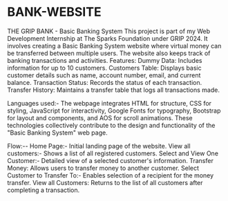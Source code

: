 # BANK-WEBSITE
THE GRIP BANK - Basic Banking System This project is part of my Web Development Internship at The Sparks Foundation under GRIP 2024. It involves creating a Basic Banking System website where virtual money can be transferred between multiple users. The website also keeps track of banking transactions and activities.
Features:
Dummy Data: Includes information for up to 10 customers.
Customers Table: Displays basic customer details such as name, account number, email, and current balance.
Transaction Status: Records the status of each transaction.
Transfer History: Maintains a transfer table that logs all transactions made.

Languages used:-
The webpage integrates HTML for structure, CSS for styling, JavaScript for interactivity, Google Fonts for typography, Bootstrap for layout and components, and AOS for scroll animations. These technologies collectively contribute to the design and functionality of the "Basic Banking System" web page.

Flow:--
Home Page:- Initial landing page of the website.
View all customers:- Shows a list of all registered customers.
Select and View One Customer:- Detailed view of a selected customer's information.
Transfer Money: Allows users to transfer money to another customer.
Select Customer to Transfer To:- Enables selection of a recipient for the money transfer.
View all Customers: Returns to the list of all customers after completing a transaction.
